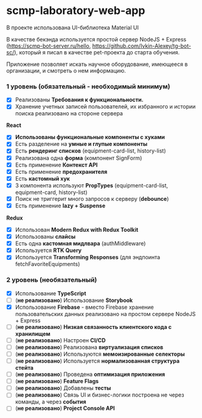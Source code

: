 # scmp-laboratory-web-app

В проекте использована UI-библиотека Material UI

В качестве бекэнда используется простой сервер NodeJS + Express (https://scmp-bot-server.ru/hello, https://github.com/Ivkin-Alexey/tg-bot-sc/), который я писал в качестве pet-проекта до старта обучения.

Приложение позволяет искать научное оборудование, имеющееся в организации, и смотреть о нем информацию.

### **1 уровень (обязательный - необходимый минимум)**

- [X]  Реализованы **Требования к функциональности.**
- [X]  Хранение учетных записей пользователей, их избранного и истории поиска реализовано на стороне сервера

**React**

- [x]  **Использованы функциональные компоненты c хуками**
- [x]  Есть разделение на **умные и глупые компоненты**
- [x]  Есть **рендеринг списков** (equipment-card-list, history-list)
- [x]  Реализована одна **форма** (компонент SignForm)
- [x]  Есть применение **Контекст API**
- [x]  Есть применение **предохранителя**
- [x]  Есть **кастомный хук**
- [x]  3 компонента используют **PropTypes** (equipment-card-list, equipment-card, history-list)
- [x]  Поиск не триггерит много запросов к серверу (**debounce**)
- [x]  Есть применение **lazy + Suspense**

**Redux**

- [x]  Использован **Modern Redux with Redux Toolkit**
- [x]  Использованы **слайсы**
- [x]  Есть одна **кастомная мидлвара** (authMiddleware)
- [x]  Используется **RTK Query**
- [x]  Используется **Transforming Responses** (для эндпоинта fetchFavoriteEquipments)

### **2 уровень (необязательный)**

- [x]  Использование **TypeScript**
- [ ]  (**не реализовано**) Использование **Storybook**
- [x]  Использование **Firebase** - вместо Firebase хранение пользовательских данных реализовано на простом сервере NodeJS + Express
- [ ]  (**не реализовано**) **Низкая связанность клиентского кода с хранилищем**
- [ ]  (**не реализовано**) Настроен **CI/CD**
- [ ]  (**не реализовано**) Реализована **виртуализация списков**
- [ ]  (**не реализовано**) Используются **мемоизированные селекторы**
- [ ]  (**не реализовано**) Используется **нормализованная структура стейта**
- [ ]  (**не реализовано**) Проведена **оптимизация приложения**
- [ ]  (**не реализовано**) **Feature Flags**
- [ ]  (**не реализовано**) Добавлены **тесты**
- [ ]  (**не реализовано**) Связь UI и бизнес-логики построена не через команды, а через **события**
- [ ]  (**не реализовано**) **Project Console API**
